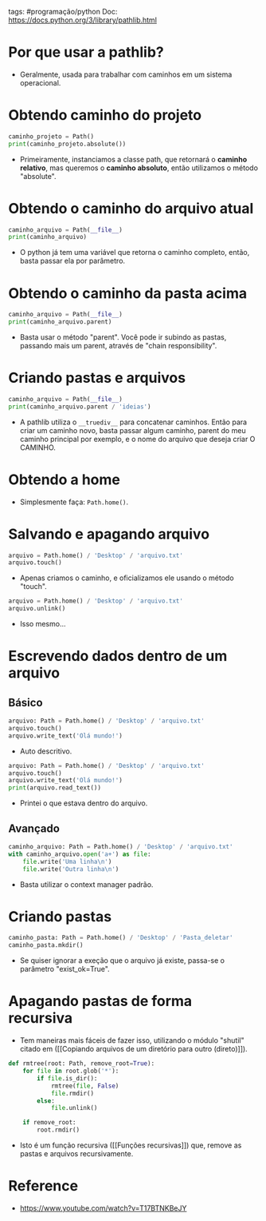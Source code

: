 tags: #programação/python 
Doc: https://docs.python.org/3/library/pathlib.html

# Por que usar a pathlib?
- Geralmente, usada para trabalhar com caminhos em um sistema operacional.

# Obtendo caminho do projeto
```Python
caminho_projeto = Path()
print(caminho_projeto.absolute())
```
- Primeiramente, instanciamos a classe path, que retornará o **caminho relativo**, mas queremos o **caminho absoluto**, então utilizamos o método "absolute".

# Obtendo o caminho do arquivo atual
```Python
caminho_arquivo = Path(__file__)
print(caminho_arquivo)
```
- O python já tem uma variável que retorna o caminho completo, então, basta passar  ela por parâmetro.

# Obtendo o caminho da pasta acima
```Python
caminho_arquivo = Path(__file__)
print(caminho_arquivo.parent)
```
- Basta usar o método "parent". Você pode ir subindo as pastas, passando mais um parent, através de "chain responsibility".

# Criando pastas e arquivos
```Python
caminho_arquivo = Path(__file__)
print(caminho_arquivo.parent / 'ideias')
```
- A pathlib utiliza o `__truediv__` para concatenar caminhos. Então para criar um caminho novo, basta passar algum caminho, parent do meu caminho principal por exemplo, e o nome do arquivo que deseja criar O CAMINHO.

# Obtendo a home
- Simplesmente faça: `Path.home()`.

# Salvando e apagando arquivo
```Python
arquivo = Path.home() / 'Desktop' / 'arquivo.txt'
arquivo.touch()
```
- Apenas criamos o caminho, e oficializamos ele usando o método "touch".

```Python
arquivo = Path.home() / 'Desktop' / 'arquivo.txt'
arquivo.unlink()
```
- Isso mesmo...

# Escrevendo dados dentro de um arquivo
## Básico
```Python
arquivo: Path = Path.home() / 'Desktop' / 'arquivo.txt'
arquivo.touch()
arquivo.write_text('Olá mundo!')
```
- Auto descritivo.

```Python
arquivo: Path = Path.home() / 'Desktop' / 'arquivo.txt'
arquivo.touch()
arquivo.write_text('Olá mundo!')
print(arquivo.read_text()) 
```
- Printei o que estava dentro do arquivo.

## Avançado
```Python
caminho_arquivo: Path = Path.home() / 'Desktop' / 'arquivo.txt'
with caminho_arquivo.open('a+') as file:
    file.write('Uma linha\n')
    file.write('Outra linha\n')
```
- Basta utilizar o context manager padrão.

# Criando pastas 
```Python
caminho_pasta: Path = Path.home() / 'Desktop' / 'Pasta_deletar'
caminho_pasta.mkdir()
```
- Se quiser ignorar a exeção que o arquivo já existe, passa-se o parâmetro "exist_ok=True".

# Apagando pastas de forma recursiva
- Tem maneiras mais fáceis de fazer isso, utilizando o módulo "shutil" citado em ([[Copiando arquivos de um diretório para outro (direto)]]).

```Python
def rmtree(root: Path, remove_root=True):
    for file in root.glob('*'):
        if file.is_dir():
            rmtree(file, False)
            file.rmdir()
        else:
            file.unlink()

    if remove_root:
        root.rmdir()
```
- Isto é um função recursiva ([[Funções recursivas]]) que, remove as pastas e arquivos recursivamente. 

# Reference
- https://www.youtube.com/watch?v=T17BTNKBeJY
